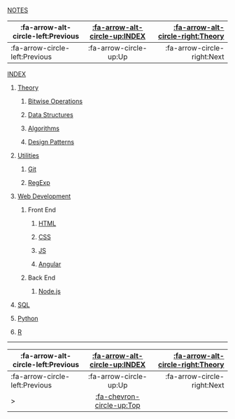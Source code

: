 <nav id="top">

[NOTES](Index.md)

| :fa-arrow-alt-circle-left:Previous | [:fa-arrow-alt-circle-up:INDEX](Index.md) | [:fa-arrow-alt-circle-right:Theory](Theory/Index.md) |
| ---------------------------------- | :---------------------------------------: | ---------------------------------------------------: |
| :fa-arrow-circle-left:Previous     | :fa-arrow-circle-up:Up                    | :fa-arrow-circle-right:Next                          |

</nav>

[INDEX](Index.md)

1. [Theory](Theory/Index.md)

	1. [Bitwise Operations](Theory/BitwiseOperations.md)

	1. [Data Structures](Theory/DataStructures.md)

	1. [Algorithms](Theory/Algorithms.md)

	1. [Design Patterns](Theory/DesignPatterns.md)

1. [Utilities](Utilities/Index.md)

	1. [Git](Utilities/Git.md)

	1. [RegExp](Utilities/RegExp.md)

1. [Web Development](WebDev/Index.md)

	1. Front End

		1. [HTML](WebDev/HTML.md)

		1. [CSS](WebDev/CSS.md)

		1. [JS](WebDev/JS.md)

		1. [Angular](WebDev/Angular.md)

	1. Back End

		1. [Node.js](WebDev/Node.js.md)

1. [SQL](SQL/Index.md)

1. [Python](Python/Index.md)

1. [R](R/Index.md)

---

<nav id="bottom">

| :fa-arrow-alt-circle-left:Previous | [:fa-arrow-alt-circle-up:INDEX](Index.md) | [:fa-arrow-alt-circle-right:Theory](Theory/Index.md) |
| ---------------------------------- | :---------------------------------------: | ---------------------------------------------------: |
| :fa-arrow-circle-left:Previous     | :fa-arrow-circle-up:Up                    | :fa-arrow-circle-right:Next                          |
| >                                  | [:fa-chevron-circle-up:Top](#top)         |                                                      |

</nav>